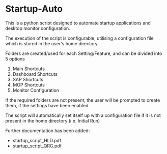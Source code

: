 # Startup-Auto

This is a python script designed to automate startup applications and desktop monitor configuration.

The execution of the script is configurable, utilising a configuration file which is stored in the user's home directory.

Folders are created/used for each Setting/Feature, and can be divided into 5 options
1. Main Shortcuts
2. Dashboard Shortcuts
3. SAP Shortcuts
4. MOP Shortcuts
5. Monitor Configuration

If the required folders are not present, the user will be prompted to create them, if the settings have been enabled

The script will automatically set itself up with a configuration file if it is not present in the home directory (i.e. Initial Run)

Further documentation has been added:
- startup_script_HLD.pdf
- startup_script_QRG.pdf

